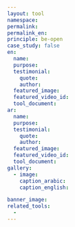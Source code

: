 ```yaml
---
layout: tool
namespace:
permalink:
permalink_en:
principle: be-open
case_study: false
en:
  name:
  purpose:
  testimonial:
    quote:
    author:
  featured_image:
  featured_video_id:
  tool_document:
ar:
  name:
  purpose:
  testimonial:
    quote:
    author:
  featured_image:
  featured_video_id:
  tool_document:
gallery:
  - image:
    caption_arabic:
    caption_english:

banner_image:
related_tools:
  -
---
```

